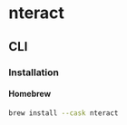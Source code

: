 # nteract

<!--
https://github.com/datalayer-examples/nteract-examples
-->

## CLI

### Installation

#### Homebrew

```sh
brew install --cask nteract
```
